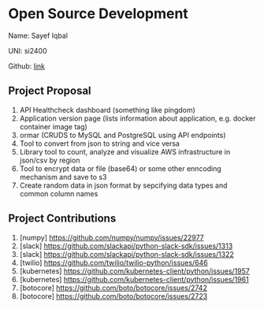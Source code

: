 # Open Source Development

Name: Sayef Iqbal

UNI: si2400

Github: [link](https://github.com/sayefiqb)


## Project Proposal
1. API Healthcheck dashboard (something like pingdom)
2. Application version page (lists information about application, e.g. docker container image tag)
3. ormar (CRUDS to MySQL and PostgreSQL using API endpoints)
4. Tool to convert from json to string and vice versa
5. Library tool to count, analyze and visualize AWS infrastructure in json/csv by region
6. Tool to encrypt data or file (base64) or some other enncoding mechanism and save to s3
7. Create random data in json format by sepcifying data types and common column names


## Project Contributions
1. [numpy] https://github.com/numpy/numpy/issues/22977
2. [slack] https://github.com/slackapi/python-slack-sdk/issues/1313
3. [slack] https://github.com/slackapi/python-slack-sdk/issues/1322
4. [twilio] https://github.com/twilio/twilio-python/issues/646
5. [kubernetes] https://github.com/kubernetes-client/python/issues/1957
6. [kubernetes] https://github.com/kubernetes-client/python/issues/1961
7. [botocore] https://github.com/boto/botocore/issues/2742
8. [botocore] https://github.com/boto/botocore/issues/2723

